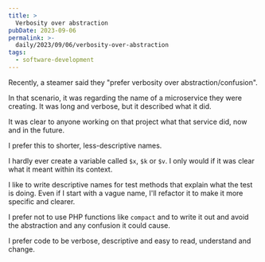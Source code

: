 ```yaml
---
title: >
  Verbosity over abstraction
pubDate: 2023-09-06
permalink: >-
  daily/2023/09/06/verbosity-over-abstraction
tags:
  - software-development
---
```


Recently, a steamer said they "prefer verbosity over abstraction/confusion".

In that scenario, it was regarding the name of a microservice they were creating. It was long and verbose, but it described what it did.

It was clear to anyone working on that project what that service did, now and in the future.

I prefer this to shorter, less-descriptive names.

I hardly ever create a variable called `$x`, `$k` or `$v`. I only would if it was clear what it meant within its context.

I like to write descriptive names for test methods that explain what the test is doing. Even if I start with a vague name, I'll refactor it to make it more specific and clearer.

I prefer not to use PHP functions like `compact` and to write it out and avoid the abstraction and any confusion it could cause.

I prefer code to be verbose, descriptive and easy to read, understand and change.
